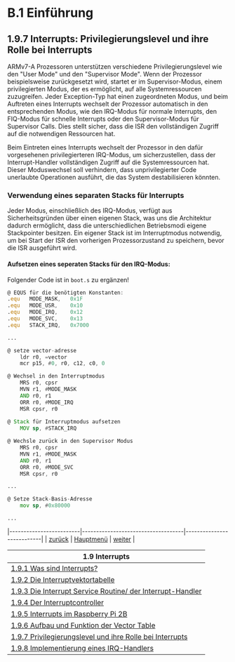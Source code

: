 # B.1 Einführung
## 1.9.7 Interrupts: Privilegierungslevel und ihre Rolle bei Interrupts

ARMv7-A Prozessoren unterstützen verschiedene Privilegierungslevel wie den "User Mode" und den "Supervisor Mode". Wenn der Prozessor beispielsweise zurückgesetzt wird, startet er im Supervisor-Modus, einem privilegierten Modus, der es ermöglicht, auf alle Systemressourcen zuzugreifen. Jeder Exception-Typ hat einen zugeordneten Modus, und beim Auftreten eines Interrupts wechselt der Prozessor automatisch in den entsprechenden Modus, wie den IRQ-Modus für normale Interrupts, den FIQ-Modus für schnelle Interrupts oder den Supervisor-Modus für Supervisor Calls. Dies stellt sicher, dass die ISR den vollständigen Zugriff auf die notwendigen Ressourcen hat.

Beim Eintreten eines Interrupts wechselt der Prozessor in den dafür vorgesehenen privilegierteren IRQ-Modus, um sicherzustellen, dass der Interrupt-Handler vollständigen Zugriff auf die Systemressourcen hat. Dieser Moduswechsel soll verhindern, dass unprivilegierter Code unerlaubte Operationen ausführt, die das System destabilisieren könnten.


### Verwendung eines separaten Stacks für Interrupts
Jeder Modus, einschließlich des IRQ-Modus, verfügt aus Sicherheitsgründen über einen eigenen Stack, was uns die Architektur dadurch ermöglicht, dass die unterschiedlichen Betriebsmodi eigene Stackpointer besitzen. 
Ein eigener Stack ist im Interruptmodus notwendig, um bei Start der ISR den vorherigen Prozessorzustand zu speichern, bevor die ISR ausgeführt wird. 

#### Aufsetzen eines seperaten Stacks für den IRQ-Modus: 
Folgender Code ist in `boot.s` zu ergänzen!
```asm
@ EQUS für die benötigten Konstanten:
.equ   MODE_MASK,   0x1F
.equ   MODE_USR,    0x10
.equ   MODE_IRQ,    0x12
.equ   MODE_SVC,    0x13
.equ   STACK_IRQ,   0x7000

...

@ setze vector-adresse
    ldr r0, =vector
    mcr p15, #0, r0, c12, c0, 0

@ Wechsel in den Interruptmodus
    MRS r0, cpsr
    MVN r1, #MODE_MASK
    AND r0, r1
    ORR r0, #MODE_IRQ
    MSR cpsr, r0
         
@ Stack für Interruptmodus aufsetzen
    MOV sp, #STACK_IRQ

@ Wechsle zurück in den Supervisor Modus
    MRS r0, cpsr 
    MVN r1, #MODE_MASK
    AND r0, r1
    ORR r0, #MODE_SVC
    MSR cpsr, r0

...

@ Setze Stack-Basis-Adresse
    mov sp, #0x80000

... 
```

|-------------------------|------------------------------------|---------------------------|
|   [zurück](armvekt.md)  |   [Hauptmenü](../ueberblick.md)    |   [weiter](implirq.md)    |


|**1.9 Interrupts**                                                             |
|-------------------------------------------------------------------------------|
| [1.9.1 Was sind Interrupts?](intintro.md)                                     |
| [1.9.2 Die Interruptvektortabelle](ivektable.md)                              |
| [1.9.3 Die Interrupt Service Routine/ der Interrupt-Handler](ihandler.md)     |
| [1.9.4 Der Interruptcontroller](ictrl.md)                                     |
| [1.9.5 Interrupts im Raspberry Pi 2B](raspiints.md)                           |
| [1.9.6 Aufbau und Funktion der Vector Table](armvekt.md)                      |
| [1.9.7 Privilegierungslevel und ihre Rolle bei Interrupts](privints.md)       |
| [1.9.8 Implementierung eines IRQ-Handlers](implirq.md)                        |